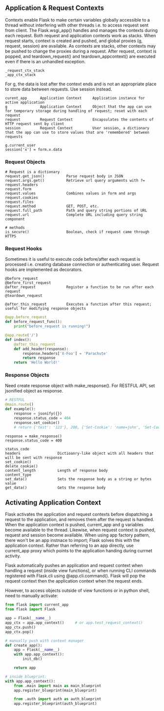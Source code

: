 ## Application & Request Contexts

Contexts enable Flask to make certain variables globally accessible to a thread without interfering with other threads i.e. to access request sent from client. The Flask.wsgi_app() handles and manages the contexts during each request. Both request and application contexts work as stacks. When request starts, context is created and pushed, and global proxies (g, request, session) are available. As contexts are stacks, other contexts may be pushed to change the proxies during a request. After request, context is popped, and teardown_request() and teardown_appcontext() are executed even if there is an unhandled exception.

```
_request_ctx_stack
_app_ctx_stack
```

For g, the data is lost after the context ends and is not an appropriate place to store data between requests. Use session instead.

```
curent_app      Application Context     Application instance for active application
g               Application Context     Object that the app can use for temporary storage during handling of request; reset with each request
request         Request Context         Encapsulates the contents of HTTP request sent by client
session         Request Context         User session, a dictionary that the app can use to store values that are 'remembered' between requests

g.current_user
session['x'] = form.x.data
```

### Request Objects

```
# Request is a dictionary
request.get_json()          Parse request body in JSON
request.args.get()          Retrieve url query arguments with ?=
request.headers
request.form
request.values              Combines values in form and args
request.cookies
request.files
request.method              GET, POST, etc.
request.full_path           Path and query string portions of URL
request.url                 Complete URL including query string component

# methods
is_secure()                 Boolean, check if request came through HTTPS
```

### Request Hooks

Sometimes it is useful to execute code before/after each request is processed i.e. creating database connection or authenticating user. Request hooks are implemented as decorators.

```
@before_request
@before_first_request
@after_request              Register a function to be run after each request
@teardown_request

@after_this_request         Executes a function after this request; useful for modifying response objects
```

```py
@app.before_request
def before_request_func():
    print("before_request is running!")

@app.route('/')
def index():
    @after_this_request
    def add_header(response):
        response.headers['X-Foo'] = 'Parachute'
        return response
    return 'Hello World!'
```

### Response Objects

Need create response object with make_response(). For RESTFUL API, set jsonified object as response.

```py
# RESTFUL
@main.route()
def example():
    response = jsonify({})
    response.status_code = 404
    response.set_cookie()
    # return {'test': '123'}, 200, {'Set-Cookie': 'name=john', 'Set-Cookie': 'token=12345abc'}

```

```
response = make_response()
response.status_code = 400

status_code
headers                 Dictioanry-like object with all headers that will be sent with response
set_cookie()
delete_cookie()
content_length          Length of response body
content_type
set_data()              Sets the response body as a string or bytes value
get_data()              Gets the response body
```

## Activating Application Context

Flask activates the application and request contexts before dispatching a request to the application, and removes them after the request is handled. When the application context is pushed, current_app and g variables become available to the thread. Likewise, when request context is pushed, request and session become available. When using app factory pattern, there won't be an app instnace to import; Flask solves this with the application context. Rather than referring to an app directly, use current_app proxy which points to the application handing during currnet activity.

Flask automatically pushes an application and request context when handling a request (inside view functions), or when running CLI commands registered with Flask.cli using @app.cli.command(). Flask will pop the request context then the application context when the request ends.

However, to access objects outside of view functions or in python shell, need to manually activate:

```python
from flask import current_app
from flask import Flask

app = Flask(__name__)
app_ctx = app.app_context()     # or app.test_request_context()
app_ctx.push()
app_ctx.pop()

# manually push with context manager
def create_app():
    app = Flask(__name__)
    with app.app_context():
        init_db()

    return app

# inside blueprint:
with app.app_context():
    from .main import main as main_blueprint
    app.register_blueprint(main_blueprint)

    from .auth import auth as auth_blueprint
    app.register_blueprint(auth_blueprint)
```
